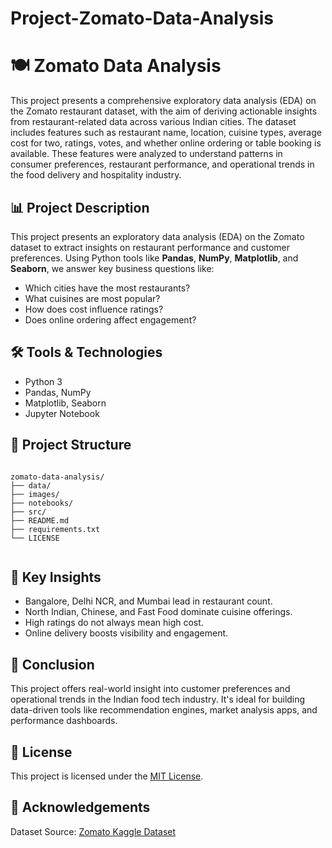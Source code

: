 # Project-Zomato-Data-Analysis

  <h1>🍽️ Zomato Data Analysis</h1>
  <p>
    This project presents a comprehensive exploratory data analysis (EDA) on the Zomato restaurant dataset, with the aim of deriving actionable insights from restaurant-related data across various Indian cities. The dataset includes features such as restaurant name, location, cuisine types, average cost for two, ratings, votes, and whether online ordering or table booking is available. These features were analyzed to understand patterns in consumer preferences, restaurant performance, and operational trends in the food delivery and hospitality industry.
  </p>

  <h2>📊 Project Description</h2>
  <p>
    This project presents an exploratory data analysis (EDA) on the Zomato dataset to extract insights on restaurant performance and customer preferences.
    Using Python tools like <strong>Pandas</strong>, <strong>NumPy</strong>, <strong>Matplotlib</strong>, and <strong>Seaborn</strong>, we answer key business questions like:
  </p>
  <ul>
    <li>Which cities have the most restaurants?</li>
    <li>What cuisines are most popular?</li>
    <li>How does cost influence ratings?</li>
    <li>Does online ordering affect engagement?</li>
  </ul>

  <h2>🛠️ Tools & Technologies</h2>
  <ul>
    <li>Python 3</li>
    <li>Pandas, NumPy</li>
    <li>Matplotlib, Seaborn</li>
    <li>Jupyter Notebook</li>
  </ul>

  <h2>📁 Project Structure</h2>
  <pre><code>
zomato-data-analysis/
├── data/
├── images/
├── notebooks/
├── src/
├── README.md
├── requirements.txt
└── LICENSE
  </code></pre>

  <h2>📌 Key Insights</h2>
  <ul>
    <li>Bangalore, Delhi NCR, and Mumbai lead in restaurant count.</li>
    <li>North Indian, Chinese, and Fast Food dominate cuisine offerings.</li>
    <li>High ratings do not always mean high cost.</li>
    <li>Online delivery boosts visibility and engagement.</li>
  </ul>

  <h2>📌 Conclusion</h2>
  <p>
    This project offers real-world insight into customer preferences and operational trends in the Indian food tech industry. 
    It's ideal for building data-driven tools like recommendation engines, market analysis apps, and performance dashboards.
  </p>

  <h2>📄 License</h2>
  <p>
    This project is licensed under the <a href="LICENSE">MIT License</a>.
  </p>

  <h2>🙌 Acknowledgements</h2>
  <p>
    Dataset Source: <a href="https://www.kaggle.com/datasets/himanshupoddar/zomato-bangalore-restaurants" target="_blank">
    Zomato Kaggle Dataset</a>
  </p>

</body>
</html>
